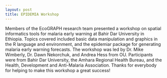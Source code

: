 ```yaml
---
layout: post
title: EPIDEMIA Workshop
---
```


Members of the EcoGRAPH research team presented a workshop on spatial informatics tools for malaria early warning at Bahir Dar University in Ethiopia. Topics covered included basic data manipulation and graphics in the R language and environment, and the epidemiar package for generating malaria early warning forecasts. The workshop was led by Dr. Mike Wimberly, Dr. Dawn Nekorchuk, and Andrea Hess from OU. Participants were from Bahir Dar University, the Amhara Regional Health Bureau, and the Health, Development and Anti-Malaria Association. Thanks for everybody for helping to make this workshop a great success!
